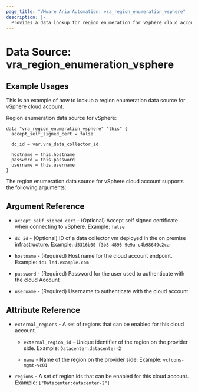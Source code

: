 ```yaml
---
page_title: "VMware Aria Automation: vra_region_enumeration_vsphere"
description: |-
  Provides a data lookup for region enumeration for vSphere cloud account.
---
```


# Data Source: vra_region_enumeration_vsphere

## Example Usages

This is an example of how to lookup a region enumeration data source for vSphere cloud account.

Region enumeration data source for vSphere:

```hcl
data "vra_region_enumeration_vsphere" "this" {
  accept_self_signed_cert = false

  dc_id = var.vra_data_collector_id

  hostname = this.hostname
  password = this.password
  username = this.username
}
```

The region enumeration data source for vSphere cloud account supports the following arguments:

## Argument Reference

* `accept_self_signed_cert` - (Optional) Accept self signed certificate when connecting to vSphere. Example: `false`

* `dc_id` - (Optional) ID of a data collector vm deployed in the on premise infrastructure. Example: `d5316b00-f3b8-4895-9e9a-c4b98649c2ca`

* `hostname` - (Required) Host name for the cloud account endpoint. Example: `dc1-lnd.example.com`

* `password` - (Required) Password for the user used to authenticate with the cloud Account

* `username` - (Required) Username to authenticate with the cloud account

## Attribute Reference

* `external_regions` - A set of regions that can be enabled for this cloud account.

  * `external_region_id` - Unique identifier of the region on the provider side. Example: `Datacenter:datacenter-2`

  * `name` - Name of the region on the provider side. Example: `vcfcons-mgmt-vc01`

* `regions` - A set of region ids that can be enabled for this cloud account. Example: `["Datacenter:datacenter-2"]`
